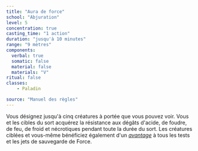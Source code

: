 ```yaml
---
title: "Aura de force"
school: "Abjuration"
level: 5
concentration: true
casting_time: "1 action"
duration: "jusqu'à 10 minutes"
range: "9 mètres"
components:
  verbal: true
  somatic: false
  material: false
  materials: "V"
ritual: false
classes:
    - Paladin

source: "Manuel des règles"
---
```

Vous désignez jusqu'à cinq créatures à portée que vous pouvez voir. Vous et les cibles du sort acquérez la résistance aux dégâts d'acide, de foudre, de feu, de froid et nécrotiques pendant toute la durée du sort. Les créatures ciblées et vous-même bénéficiez également d'un [_avantage_](/utiliser-les-caracteristiques#avantage-et-désavantage) à tous les tests et les jets de sauvegarde de Force.
